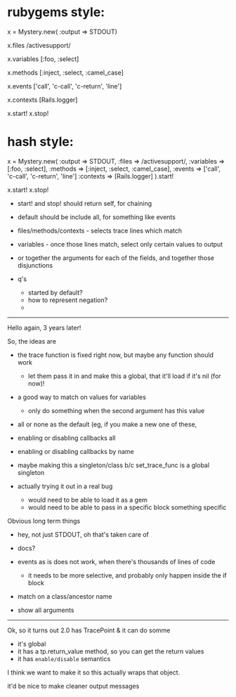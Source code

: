 

# rubygems style:

x = Mystery.new( :output => STDOUT)

x.files /activesupport/

x.variables [:foo, :select]

x.methods [:inject, :select, :camel_case]

x.events ['call', 'c-call', 'c-return', 'line']

x.contexts [Rails.logger]

x.start!
x.stop!

# hash style:

x = Mystery.new(
  :output => STDOUT,
  :files => /activesupport/,
  :variables => [:foo, :select],
  :methods => [:inject, :select, :camel_case],
  :events => ['call', 'c-call', 'c-return', 'line']
  :contexts => [Rails.logger]
).start!

x.start!
x.stop!

- start! and stop! should return self, for chaining
- default should be include all, for something like events

- files/methods/contexts - selects trace lines which match
- variables - once those lines match, select only certain values to output

- or together the arguments for each of the fields, and together those disjunctions

- q's
  - started by default?
  - how to represent negation?
  -

-------------------------

Hello again, 3 years later!

So, the ideas are

- the trace function is fixed right now, but maybe any function should work
  - let them pass it in and make this a global, that it'll load if it's nil (for now)!

- a good way to match on values for variables
  - only do something when the second argument has this value

- all or none as the default (eg, if you make a new one of these,
- enabling or disabling callbacks all
- enabling or disabling callbacks by name

- maybe making this a singleton/class b/c set_trace_func is a global singleton

- actually trying it out in a real bug
  - would need to be able to load it as a gem
  - would need to be able to pass in a specific block something specific

Obvious long term things
  - hey, not just STDOUT, oh that's taken care of
  - docs?

- events as is does not work, when there's thousands of lines of code
  - it needs to be more selective, and probably only happen inside the if block

- match on a class/ancestor name
- show all arguments

----------------------------------

Ok, so it turns out 2.0 has TracePoint & it can do somme

- it's global
- it has a tp.return_value method, so you can get the return values
- it has `enable/disable` semantics


I think we want to make it so this actually wraps that object.

it'd be nice to make cleaner output messages


